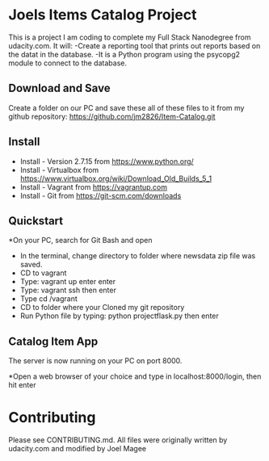 # Joels Items Catalog Project

This is a project I am coding to complete my Full Stack Nanodegree from udacity.com.
It will:
-Create a reporting tool that prints out reports based on the datat in the database.
-It is a Python program using the psycopg2 module to connect to the database.

## Download and Save

Create a folder on our PC and save these all of these files to it from my github repository:
https://github.com/jm2826/Item-Catalog.git

## Install

* Install - Version 2.7.15 from https://www.python.org/
* Install - Virtualbox from https://www.virtualbox.org/wiki/Download_Old_Builds_5_1
* Install - Vagrant from https://vagrantup.com
* Install - Git from https://git-scm.com/downloads


## Quickstart
*On your PC, search for Git Bash and open
* In the terminal, change directory to folder where newsdata zip file was saved.
* CD to vagrant
* Type: vagrant up enter enter
* Type: vagrant ssh then enter
* Type cd /vagrant
* CD to folder where your Cloned my git repository
* Run Python file by typing: python projectflask.py then enter

## Catalog Item App
The server is now running on your PC on port 8000.

*Open a web browser of your choice and type in localhost:8000/login, then hit enter

# Contributing
Please see CONTRIBUTING.md.
All files were originally written by udacity.com and modified by Joel Magee
